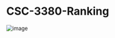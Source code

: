 # CSC-3380-Ranking

![image](https://user-images.githubusercontent.com/50881273/145701139-2a041338-e1dd-4e96-80f6-3b0d00480e5f.png)
